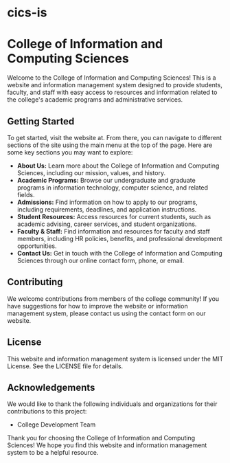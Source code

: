 # cics-is

# College of Information and Computing Sciences

Welcome to the College of Information and Computing Sciences! This is a website and information management system designed to provide students, faculty, and staff with easy access to resources and information related to the college's academic programs and administrative services.

## Getting Started

To get started, visit the website at. From there, you can navigate to different sections of the site using the main menu at the top of the page. Here are some key sections you may want to explore:

- **About Us:** Learn more about the College of Information and Computing Sciences, including our mission, values, and history.
- **Academic Programs:** Browse our undergraduate and graduate programs in information technology, computer science, and related fields.
- **Admissions:** Find information on how to apply to our programs, including requirements, deadlines, and application instructions.
- **Student Resources:** Access resources for current students, such as academic advising, career services, and student organizations.
- **Faculty & Staff:** Find information and resources for faculty and staff members, including HR policies, benefits, and professional development opportunities.
- **Contact Us:** Get in touch with the College of Information and Computing Sciences through our online contact form, phone, or email.

## Contributing

We welcome contributions from members of the college community! If you have suggestions for how to improve the website or information management system, please contact us using the contact form on our website.

## License

This website and information management system is licensed under the MIT License. See the LICENSE file for details.

## Acknowledgements

We would like to thank the following individuals and organizations for their contributions to this project:

- College Development Team

Thank you for choosing the College of Information and Computing Sciences! We hope you find this website and information management system to be a helpful resource.
